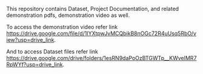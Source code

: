 This repository contains Dataset, Project Documentation, and related demonstration pdfs, demonstration video as well.

To access the demonstration video refer link https://drive.google.com/file/d/1IYXtpwJvMCQbikB8nOGc72R4uUsq5RbO/view?usp=drive_link.

And to access Dataset files refer link https://drive.google.com/drive/folders/1esRN9daPoOzBTGWTp__KWveIMR7RpWYf?usp=drive_link.
